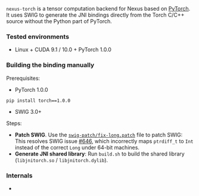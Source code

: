`nexus-torch` is a tensor computation backend for Nexus based on [PyTorch](https://github.com/pytorch/pytorch). 
It uses SWIG to generate the JNI bindings directly from the Torch C/C++ source without the Python part of PyTorch.

### Tested environments

 - Linux + CUDA 9.1 / 10.0 + PyTorch 1.0.0


### Building the binding manually

Prerequisites:

 - PyTorch 1.0.0
 ```
 pip install torch==1.0.0
 ```
 - SWIG 3.0+

Steps:
  
  - **Patch SWIG**. 
   Use the [`swig-patch/fix-long.patch`](https://github.com/ctongfei/nexus/blob/master/torch/swig-patch/fix-long.patch) 
   file to patch SWIG: This resolves SWIG issue [#646](https://github.com/swig/swig/issues/646), which incorrectly maps `ptrdiff_t` to `Int` instead of the correct `Long` under 64-bit machines.
  - **Generate JNI shared library**: Run `build.sh` to build the shared library (`libjnitorch.so` / `libjnitorch.dylib`).
 
### Internals

  - 